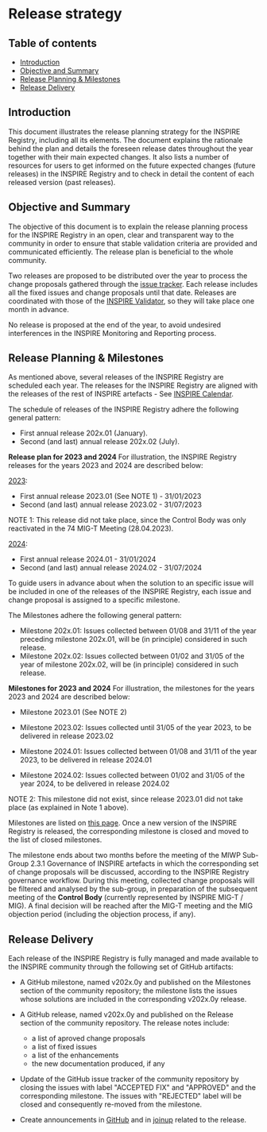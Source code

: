 # Release strategy

## Table of contents

  - [Introduction](#introduction)
  - [Objective and Summary](#objective-and-summary)
  - [Release Planning & Milestones](#release-planning-&-milestones)
  - [Release Delivery](#release-delivery)

## Introduction

This document illustrates the release planning strategy for the INSPIRE Registry, including all its elements. The document explains the 
rationale behind the plan and details the foreseen release dates throughout the year together with their main expected changes. It also lists a number of resources for 
users to get informed on the future expected changes (future releases) in the INSPIRE Registry and to check in detail the content of each released version (past releases).

## Objective and Summary

The objective of this document is to explain the release planning process for the INSPIRE Registry in an open, clear and transparent way to the community 
in order to ensure that stable validation criteria are provided and communicated efficiently. The release plan is beneficial to the whole community.

Two releases are proposed to be distributed over the year to process the change proposals gathered through the [issue tracker](https://github.com/INSPIRE-MIF/helpdesk-registry/issues).
Each release includes all the fixed issues and change proposals until that date. Releases are coordinated with those of the [INSPIRE Validator](https://github.com/INSPIRE-MIF/helpdesk-validator/tree/master/release%20strategy),
so they will take place one month in advance.

No release is proposed at the end of the year, to avoid undesired interferences in the INSPIRE Monitoring and Reporting process.

## Release Planning & Milestones

As mentioned above, several releases of the INSPIRE Registry are scheduled each year.
The releases for the INSPIRE Registry are aligned with the releases of the rest of INSPIRE artefacts - See [INSPIRE Calendar](https://inspire.ec.europa.eu/calendar).

The schedule of releases of the INSPIRE Registry adhere the following general pattern: 
- First annual release 202x.01 (January).
- Second (and last) annual release 202x.02 (July).

**Release plan for 2023 and 2024**
For illustration, the INSPIRE Registry releases for the years 2023 and 2024 are described below:

<u>2023</u>:
- First annual release 2023.01 (See NOTE 1) - 31/01/2023
- Second (and last) annual release 2023.02 - 31/07/2023

NOTE 1: This release did not take place, since the Control Body was only reactivated in the 74 MIG-T Meeting (28.04.2023).

<u>2024</u>:
- First annual release 2024.01 - 31/01/2024
- Second (and last) annual release 2024.02 - 31/07/2024
  
To guide users in advance about when the solution to an specific issue will be included in one of the releases of the INSPIRE Registry, each issue and change proposal is assigned to a specific milestone.

The Milestones adhere the following general pattern: 
- Milestone 202x.01: Issues collected between 01/08 and 31/11 of the year preceding milestone 202x.01, will be (in principle) considered in such release. 
- Milestone 202x.02: Issues collected between 01/02 and 31/05 of the year of milestone 202x.02, will be (in principle) considered in such release.

**Milestones for 2023 and 2024**
For illustration, the milestones for the years 2023 and 2024 are described below:

- Milestone 2023.01 (See NOTE 2) 
- Milestone 2023.02: Issues collected until 31/05 of the year 2023, to be delivered in release 2023.02
  
- Milestone 2024.01: Issues collected between 01/08 and 31/11 of the year 2023, to be delivered in release 2024.01
- Milestone 2024.02: Issues collected between 01/02 and 31/05 of the year 2024, to be delivered in release 2024.02

NOTE 2: This milestone did not exist, since release 2023.01 did not take place (as explained in Note 1 above).

Milestones are listed on [this page](https://github.com/INSPIRE-MIF/helpdesk-registry/milestones). Once a new version of the INSPIRE Registry is released, the corresponding milestone is closed and moved to the list of closed milestones.

The milestone ends about two months before the meeting of the MIWP Sub-Group 2.3.1 Governance of INSPIRE artefacts in which the corresponding set of change proposals will be discussed, according to the INSPIRE Registry governance workflow. During this meeting, collected change proposals will be filtered and analysed by the sub-group, in preparation of the subsequent meeting of the **Control Body** (currently represented by INSPIRE MIG-T / MIG). A final decision will be reached after the MIG-T meeting and the MIG objection period (including the objection process, if any). 

## Release Delivery

Each release of the INSPIRE Registry is fully managed and made available to the INSPIRE community through the following set of GitHub artifacts:

- A GitHub milestone, named v202x.0y and published on the Milestones section of the community repository; the milestone lists the issues whose solutions are included in the corresponding v202x.0y release.

- A GitHub release, named v202x.0y and published on the Release section of the community repository. The release notes include:

  - a list of aproved change proposals
  - a list of fixed issues
  - a list of the enhancements
  - the new documentation produced, if any
 
- Update of the GitHub issue tracker of the community repository by closing the issues with label "ACCEPTED FIX" and "APPROVED" and the corresponding milestone.
The issues with "REJECTED" label will be closed and consequently re-moved from the milestone.

- Create announcements in [GitHub](https://github.com/INSPIRE-MIF/helpdesk-registry/discussions/categories/announcements) and in [joinup](https://joinup.ec.europa.eu/collection/are3na/solution/re3gistry) related to the release.

